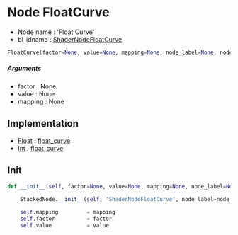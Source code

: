 # Node FloatCurve

- Node name : 'Float Curve'
- bl_idname : [ShaderNodeFloatCurve](https://docs.blender.org/api/current/bpy.types.ShaderNodeFloatCurve.html)


``` python
FloatCurve(factor=None, value=None, mapping=None, node_label=None, node_color=None)
```
##### Arguments

- factor : None
- value : None
- mapping : None

## Implementation

- [Float](/docs/GeoNodes/Float.md) : [float_curve](/docs/GeoNodes/Float.md#float_curve)
- [Int](/docs/GeoNodes/Int.md) : [float_curve](/docs/GeoNodes/Int.md#float_curve)

## Init

``` python
def __init__(self, factor=None, value=None, mapping=None, node_label=None, node_color=None):

    StackedNode.__init__(self, 'ShaderNodeFloatCurve', node_label=node_label, node_color=node_color)

    self.mapping         = mapping
    self.factor          = factor
    self.value           = value
```
